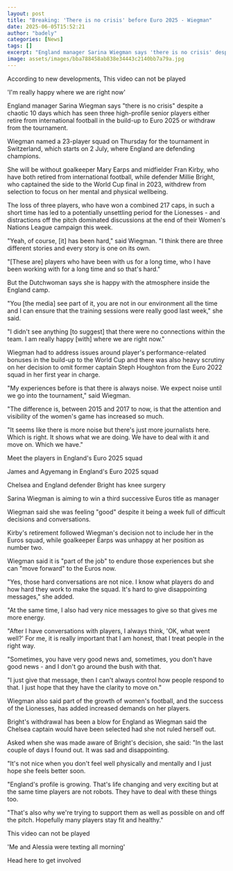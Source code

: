 ```yaml
---
layout: post
title: "Breaking: 'There is no crisis' before Euro 2025 - Wiegman"
date: 2025-06-05T15:52:21
author: "badely"
categories: [News]
tags: []
excerpt: "England manager Sarina Wiegman says 'there is no crisis' despite a chaotic 10 days in the build-up to Euro 2025."
image: assets/images/bba788458ab838e34443c2140bb7a79a.jpg
---
```


According to new developments, This video can not be played

'I'm really happy where we are right now'

England manager Sarina Wiegman says "there is no crisis" despite a chaotic 10 days which has seen three high-profile senior players either retire from international football in the build-up to Euro 2025 or withdraw from the tournament.

Wiegman named a 23-player squad on Thursday for the tournament in Switzerland, which starts on 2 July, where England are defending champions.

She will be without goalkeeper Mary Earps and midfielder Fran Kirby, who have both retired from international football, while defender Millie Bright, who captained the side to the World Cup final in 2023, withdrew from selection to focus on her mental and physical wellbeing.

The loss of three players, who have won a combined 217 caps, in such a short time has led to a potentially unsettling period for the Lionesses - and distractions off the pitch dominated discussions at the end of their Women's Nations League campaign this week.

"Yeah, of course, [it] has been hard," said Wiegman. "I think there are three different stories and every story is one on its own. 

"[These are] players who have been with us for a long time, who I have been working with for a long time and so that's hard."

But the Dutchwoman says she is happy with the atmosphere inside the England camp.

"You [the media] see part of it, you are not in our environment all the time and I can ensure that the training sessions were really good last week," she said.

"I didn't see anything [to suggest] that there were no connections within the team. I am really happy [with] where we are right now."

Wiegman had to address issues around player's performance-related bonuses in the build-up to the World Cup and there was also heavy scrutiny on her decision to omit former captain Steph Houghton from the Euro 2022 squad in her first year in charge. 

"My experiences before is that there is always noise. We expect noise until we go into the tournament," said Wiegman. 

"The difference is, between 2015 and 2017 to now, is that the attention and visibility of the women's game has increased so much.

"It seems like there is more noise but there's just more journalists here. Which is right. It shows what we are doing. We have to deal with it and move on. Which we have."

Meet the players in England's Euro 2025 squad

James and Agyemang in England's Euro 2025 squad

Chelsea and England defender Bright has knee surgery

Sarina Wiegman is aiming to win a third successive Euros title as manager

Wiegman said she was feeling "good" despite it being a week full of difficult decisions and conversations.

Kirby's retirement followed Wiegman's decision not to include her in the Euros squad, while goalkeeper Earps was unhappy at her position as number two. 

Wiegman said it is "part of the job" to endure those experiences but she can "move forward" to the Euros now.

"Yes, those hard conversations are not nice. I know what players do and how hard they work to make the squad. It's hard to give disappointing messages," she added. 

"At the same time, I also had very nice messages to give so that gives me more energy.

"After I have conversations with players, I always think, 'OK, what went well?' For me, it is really important that I am honest, that I treat people in the right way.

"Sometimes, you have very good news and, sometimes, you don't have good news - and I don't go around the bush with that. 

"I just give that message, then I can't always control how people respond to that. I just hope that they have the clarity to move on."

Wiegman also said part of the growth of women's football, and the success of the Lionesses, has added increased demands on her players.

Bright's withdrawal has been a blow for England as Wiegman said the Chelsea captain would have been selected had she not ruled herself out.

Asked when she was made aware of Bright's decision, she said: "In the last couple of days I found out. It was sad and disappointing. 

"It's not nice when you don't feel well physically and mentally and I just hope she feels better soon. 

"England's profile is growing. That's life changing and very exciting but at the same time players are not robots. They have to deal with these things too. 

"That's also why we're trying to support them as well as possible on and off the pitch. Hopefully many players stay fit and healthy."

This video can not be played

'Me and Alessia were texting all morning'

Head here to get involved

